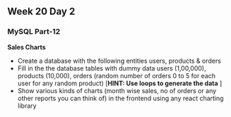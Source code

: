 ## Week 20 Day 2

### MySQL Part-12

**Sales Charts**

- Create a database with the following entities users, products & orders
- Fill in the the database tables with dummy data users (1,00,000),  products (10,000), orders (random number of orders 0 to 5 for each user for any random product) [**HINT: Use loops to generate the data** ]
- Show various kinds of charts (month wise sales, no of orders or any other reports you can think of) in the frontend using any react charting library 
